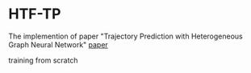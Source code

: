 # HTF-TP

The implemention of paper "Trajectory Prediction with Heterogeneous Graph Neural Network" [paper](https://github.com/Alue111/files/blob/main/Trajectory%20Prediction%20With%20Heterogeneous%20Graph%20Neural%20Network.pdf)


training from scratch

